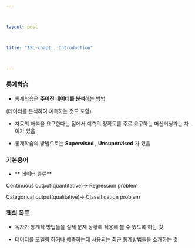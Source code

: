 ---

layout: post

title: "ISL-chap1 : Introduction"

---



### 통계학습

- 통계학습은 **주어진 데이터를 분석**하는 방법

 (데이터를 분석하여 예측하는 것도 포함)

- 자료의 해석을 요구한다는 점에서 예측의 정확도를 주로 요구하는  머신러닝과는 차이가 있음

- 통계학습의 방법으로는 **Supervised** , **Unsupervised** 가 있음



### 기본용어

- ** 데이터 종류**

 Continuous output(quantitative)-> Regression problem

 Categorical output(qualitative)-> Classification problem



### 책의 목표

- 독자가 통계적 방법들을 실제 문제 상황에 적용해 볼 수 있도록 하는 것

- 데이터를 모델링 하거나 예측하는데 사용되는 최근 통계방법들을 소개하는 것



